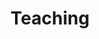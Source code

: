 ---
title: "Teaching"
permalink: /engagements/teaching/
layout: page
nav: true  # typically children don't appear as top-level nav
---